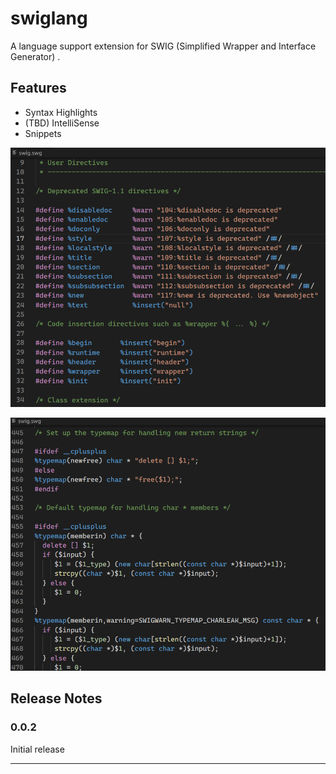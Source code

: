 # swiglang

A language support extension for SWIG (Simplified Wrapper and Interface Generator) .

## Features

* Syntax Highlights
* (TBD) IntelliSense
* Snippets


![Preview](images/preview0.png)

![Preview](images/preview1.png)

## Release Notes

### 0.0.2

Initial release

-------------------------------------------------------------------------------


